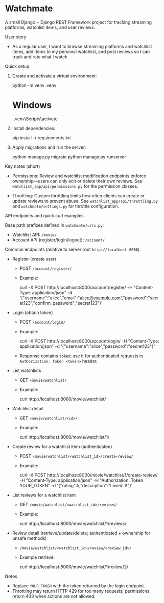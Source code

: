 # Watchmate

A small Django + Django REST Framework project for tracking streaming platforms, watchlist items, and user reviews.

User story

- As a regular user, I want to browse streaming platforms and watchlist items, add items to my personal watchlist, and post reviews so I can track and rate what I watch.

Quick setup

1. Create and activate a virtual environment:

   python -m venv .venv
   # Windows
   .\.venv\Scripts\activate

2. Install dependencies:

   pip install -r requirements.txt

3. Apply migrations and run the server:

   python manage.py migrate
   python manage.py runserver

Key notes (short)

- Permissions: Review and watchlist modification endpoints enforce ownership—users can only edit or delete their own reviews. See `watchlist_app/api/permissions.py` for the permission classes.

- Throttling: Custom throttling limits how often clients can create or update reviews to prevent abuse. See `watchlist_app/api/throttling.py` and `watchmate/settings.py` for throttle configuration.

API endpoints and quick curl examples

Base path prefixes defined in `watchmate/urls.py`:
- Watchlist API: `/movie/`
- Account API (register/login/logout): `/account/`

Common endpoints (relative to server root `http://localhost:8000`):

- Register (create user)
  - POST `/account/register/`
  - Example:

    curl -X POST http://localhost:8000/account/register/ -H "Content-Type: application/json" -d '{"username":"alice","email":"alice@example.com","password":"secret123","confirm_password":"secret123"}'

- Login (obtain token)
  - POST `/account/login/`
  - Example:

    curl -X POST http://localhost:8000/account/login/ -H "Content-Type: application/json" -d '{"username":"alice","password":"secret123"}'

  - Response contains `token`; use it for authenticated requests in `Authorization: Token <token>` header.

- List watchlists
  - GET `/movie/watchlist/`
  - Example:

    curl http://localhost:8000/movie/watchlist/

- Watchlist detail
  - GET `/movie/watchlist/<id>/`
  - Example:

    curl http://localhost:8000/movie/watchlist/1/

- Create review for a watchlist item (authenticated)
  - POST `/movie/watchlist/<watchlist_id>/create-review/`
  - Example:

    curl -X POST http://localhost:8000/movie/watchlist/1/create-review/ -H "Content-Type: application/json" -H "Authorization: Token YOUR_TOKEN" -d '{"rating":5,"description":"Loved it!"}'

- List reviews for a watchlist item
  - GET `/movie/watchlist/<watchlist_id>/reviews/`
  - Example:

    curl http://localhost:8000/movie/watchlist/1/reviews/

- Review detail (retrieve/update/delete; authenticated + ownership for unsafe methods)
  - `/movie/watchlist/<watchlist_id>/review/<review_id>/`
  - Example retrieve:

    curl http://localhost:8000/movie/watchlist/1/review/2/

Notes

- Replace `YOUR_TOKEN` with the token returned by the login endpoint.
- Throttling may return HTTP 429 for too many requests; permissions return 403 when actions are not allowed.
